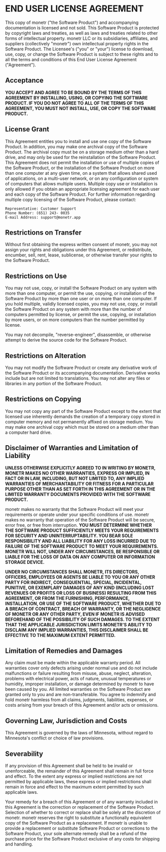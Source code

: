 # END USER LICENSE AGREEMENT

This copy of monetr ("the Software Product") and accompanying documentation is licensed and
not sold. This Software Product is protected by copyright laws and treaties, as well as laws and
treaties related to other forms of intellectual property. monetr LLC or its subsidiaries, affiliates, and
suppliers (collectively "monetr") own intellectual property rights in the Software Product. The
Licensee's ("you" or "your") license to download, use, copy, or change the Software Product is
subject to these rights and to all the terms and conditions of this End User License Agreement
("Agreement").

## Acceptance
**YOU ACCEPT AND AGREE TO BE BOUND BY THE TERMS OF THIS AGREEMENT
BY INSTALLING, USING, OR COPYING THE SOFTWARE PRODUCT. IF YOU DO
NOT AGREE TO ALL OF THE TERMS OF THIS AGREEMENT, YOU MUST NOT
INSTALL, USE, OR COPY THE SOFTWARE PRODUCT.**

## License Grant
This Agreement entitles you to install and use one copy of the Software Product. In addition, you
may make one archival copy of the Software Product. The archival copy must be on a storage
medium other than a hard drive, and may only be used for the reinstallation of the Software
Product. This Agreement does not permit the installation or use of multiple copies of the Software
Product, or the installation of the Software Product on more than one computer at any given time,
on a system that allows shared used of applications, on a multi-user network, or on any
configuration or system of computers that allows multiple users. Multiple copy use or installation is
only allowed if you obtain an appropriate licensing agreement for each user and each copy of the
Software Product. For further information regarding multiple copy licensing of the Software
Product, please contact:

```
Representative: Customer Support
Phone Number: (651) 243- 0035
E-mail Address: support@monetr.app
```

## Restrictions on Transfer
Without first obtaining the express written consent of monetr, you may not assign your rights and
obligations under this Agreement, or redistribute, encumber, sell, rent, lease, sublicense, or
otherwise transfer your rights to the Software Product.

## Restrictions on Use
You may not use, copy, or install the Software Product on any system with more than one
computer, or permit the use, copying, or installation of the Software Product by more than one
user or on more than one computer. If you hold multiple, validly licensed copies, you may not use,
copy, or install the Software Product on any system with more than the number of computers
permitted by license, or permit the use, copying, or installation by more users, or on more
computers than the number permitted by license.

You may not decompile, "reverse-engineer", disassemble, or otherwise attempt to derive the
source code for the Software Product.

## Restrictions on Alteration
You may not modify the Software Product or create any derivative work of the Software Product
or its accompanying documentation. Derivative works include but are not limited to translations.
You may not alter any files or libraries in any portion of the Software Product.

## Restrictions on Copying
You may not copy any part of the Software Product except to the extent that licensed use
inherently demands the creation of a temporary copy stored in computer memory and not
permanently affixed on storage medium. You may make one archival copy which must be stored
on a medium other than a computer hard drive.

## Disclaimer of Warranties and Limitation of Liability
**UNLESS OTHERWISE EXPLICITLY AGREED TO IN WRITING BY MONETR,
MONETR MAKES NO OTHER WARRANTIES, EXPRESS OR IMPLIED, IN FACT OR
IN LAW, INCLUDING, BUT NOT LIMITED TO, ANY IMPLIED WARRANTIES OF
MERCHANTABILITY OR FITNESS FOR A PARTICULAR PURPOSE OTHER THAN AS
SET FORTH IN THIS AGREEMENT OR IN THE LIMITED WARRANTY DOCUMENTS
PROVIDED WITH THE SOFTWARE PRODUCT.**

monetr makes no warranty that the Software Product will meet your requirements or operate
under your specific conditions of use. monetr makes no warranty that operation of the Software
Product will be secure, error free, or free from interruption. **YOU MUST DETERMINE
WHETHER THE SOFTWARE PRODUCT SUFFICIENTLY MEETS YOUR
REQUIREMENTS FOR SECURITY AND UNINTERRUPTABILITY. YOU BEAR SOLE
RESPONSIBILITY AND ALL LIABILITY FOR ANY LOSS INCURRED DUE TO
FAILURE OF THE SOFTWARE PRODUCT TO MEET YOUR REQUIREMENTS.
MONETR WILL NOT, UNDER ANY CIRCUMSTANCES, BE RESPONSIBLE OR
LIABLE FOR THE LOSS OF DATA ON ANY COMPUTER OR INFORMATION
STORAGE DEVICE.**

**UNDER NO CIRCUMSTANCES SHALL MONETR, ITS DIRECTORS, OFFICERS,
EMPLOYEES OR AGENTS BE LIABLE TO YOU OR ANY OTHER PARTY FOR
INDIRECT, CONSEQUENTIAL, SPECIAL, INCIDENTAL, PUNITIVE, OR EXEMPLARY
DAMAGES OF ANY KIND (INCLUDING LOST REVENUES OR PROFITS OR LOSS
OF BUSINESS) RESULTING FROM THIS AGREEMENT, OR FROM THE
FURNISHING, PERFORMANCE, INSTALLATION, OR USE OF THE SOFTWARE
PRODUCT, WHETHER DUE TO A BREACH OF CONTRACT, BREACH OF
WARRANTY, OR THE NEGLIGENCE OF MONETR OR ANY OTHER PARTY, EVEN IF
MONETR IS ADVISED BEFOREHAND OF THE POSSIBILITY OF SUCH DAMAGES.
TO THE EXTENT THAT THE APPLICABLE JURISDICTION LIMITS MONETR'S
ABILITY TO DISCLAIM ANY IMPLIED WARRANTIES, THIS DISCLAIMER SHALL BE
EFFECTIVE TO THE MAXIMUM EXTENT PERMITTED.**

## Limitation of Remedies and Damages

Any claim must be made within the applicable warranty period. All warranties cover only defects
arising under normal use and do not include malfunctions or failure resulting from misuse, abuse,
neglect, alteration, problems with electrical power, acts of nature, unusual temperatures or
humidity, improper installation, or damage determined by monetr to have been caused by you. All
limited warranties on the Software Product are granted only to you and are non-transferable. You
agree to indemnify and hold monetr harmless from all claims, judgments, liabilities, expenses, or
costs arising from your breach of this Agreement and/or acts or omissions.

## Governing Law, Jurisdiction and Costs
This Agreement is governed by the laws of Minnesota, without regard to Minnesota's conflict or
choice of law provisions.

## Severability
If any provision of this Agreement shall be held to be invalid or unenforceable, the remainder of
this Agreement shall remain in full force and effect. To the extent any express or implied restrictions
are not permitted by applicable laws, these express or implied restrictions shall remain in force and
effect to the maximum extent permitted by such applicable laws.

Your remedy for a breach of this Agreement or of any warranty included in this Agreement is the
correction or replacement of the Software Product. Selection of whether to correct or replace
shall be solely at the discretion of monetr. monetr reserves the right to substitute a functionally
equivalent copy of the Software Product as a replacement. If monetr is unable to provide a
replacement or substitute Software Product or corrections to the Software Product, your sole
alternate remedy shall be a refund of the purchase price for the Software Product exclusive of any
costs for shipping and handling.
